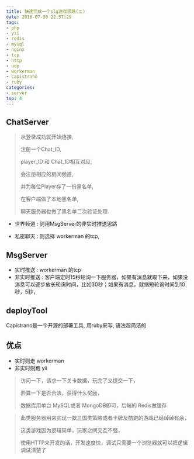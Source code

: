 ```yaml
---
title: 快速完成一个slg游戏思路(二)
date: 2016-07-30 22:57:29
tags:
- php
- yii
- redis
- mysql
- nginx
- tcp
- http
- udp
- workerman
- Capistrano
- ruby
categories:
- server
top: 4
---
```




## ChatServer



> 从登录成功就开始连接, 
> 
> 注册一个Chat_ID, 
> 
> player_ID 和 Chat_ID相互对应, 
> 
> 会注册相应的房间频道, 
> 
> 并为每位Player存了一份黑名单, 
> 
> 在客户端做了本地黑名单, 
> 
> 聊天服务器也做了黑名单二次验证处理.

- 世界频道 : 则用MsgServer的非实时推送思路

- 私密聊天 : 则选择 workerman 的tcp, 




## MsgServer

- 实时推送 : workerman 的tcp
- 非实时推送 : 客户端定时15秒轮询一下服务器，如果有消息就取下来，如果没消息可以逐步放长轮询时间，比如30秒；如果有消息，就缩短轮询时间到10秒，5秒，

<!-- more -->

## deployTool

Capistrano是一个开源的部署工具, 用ruby来写, 语法超简洁的

## 优点

- 实时则走 workerman 
- 非实时则跑 yii

> 访问一下，请求一下关卡数据，玩完了又提交一下，
> 
> 验算一下是否合法，获得什么奖励，
> 
> 数据库用单台 MySQL或者 MongoDB即可，后端的 Redis做缓存

> 此类服务器用来实现一款三国类策略或者卡牌及酷跑的游戏已经绰绰有余，
> 
> 这类游戏因为逻辑简单，玩家之间交互不强，
> 
> 使用HTTP来开发的话，开发速度快，调试只需要一个浏览器就可以把逻辑调试清楚了